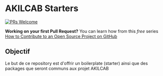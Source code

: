 # AKILCAB Starters

[![PRs Welcome](https://img.shields.io/badge/PRs-welcome-brightgreen.svg?style=flat-square)](https://makeapullrequest.com)

**Working on your first Pull Request?** You can learn how from this _free_ series [How to Contribute to an Open Source Project on GitHub](https://kcd.im/pull-request)

## Objectif

Le but de ce repository est d'offrir un boilerplate (starter) ainsi que des packages que seront communs aux projet AKILCAB